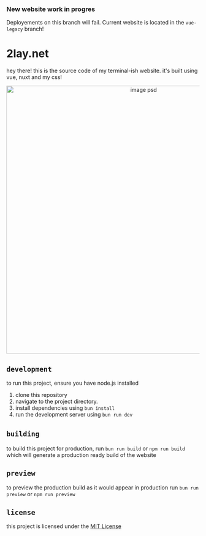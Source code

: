 ### New website work in progres
Deployements on this branch will fail. Current website is located in the ``vue-legacy`` branch!

# 2lay.net 
hey there! this is the source code of my terminal-ish website. it's built using vue, nuxt and my css!
<p align="center">
  <img src="https://github.com/2lay/2lay.net/assets/82117939/b77bf2cd-88b2-48ce-8efb-4d997a0aa082" alt="image psd" width="700"/>
</p>



## ``development`` 

to run this project, ensure you have node.js installed
1. clone this repository
2. navigate to the project directory.
3. install dependencies using ``bun install``
4. run the development server using ``bun run dev``

## ``building``️
to build this project for production, run ``bun run build`` or ``npm run build`` which will generate a production ready build of the website

## ``preview``
to preview the production build as it would appear in production run ``bun run preview`` or ``npm run preview``

## ``license``
this project is licensed under the [MIT License](https://github.com/2lay/2lay.net/blob/main/LICENSE)

